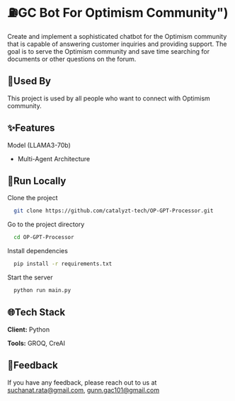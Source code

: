 # :fuelpump:GC Bot For Optimism Community")

Create and implement a sophisticated chatbot for the Optimism community that is capable of answering customer inquiries and providing support. The goal is to serve the Optimism community and save time searching for documents or other questions on the forum.

## :rocket:Used By

This project is used by all people who want to connect with Optimism community.

## :sparkles:Features

Model (LLAMA3-70b)

- Multi-Agent Architecture

## :bookmark_tabs:Run Locally

Clone the project

```bash
  git clone https://github.com/catalyzt-tech/OP-GPT-Processor.git
```

Go to the project directory

```bash
  cd OP-GPT-Processor
```

Install dependencies

```bash
  pip install -r requirements.txt
```

Start the server

```bash
  python run main.py
```

## :globe_with_meridians:Tech Stack

**Client:** Python

**Tools:** GROQ, CreAI

## :envelope_with_arrow:Feedback

If you have any feedback, please reach out to us at suchanat.rata@gmail.com, gunn.gac101@gmail.com
